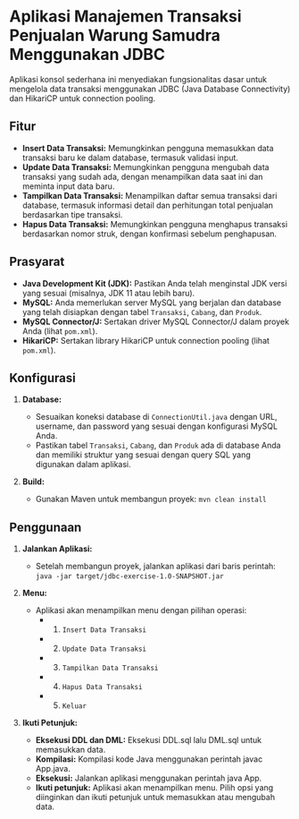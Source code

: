 # Aplikasi Manajemen Transaksi Penjualan Warung Samudra Menggunakan JDBC

Aplikasi konsol sederhana ini menyediakan fungsionalitas dasar untuk mengelola data transaksi menggunakan JDBC (Java Database Connectivity) dan HikariCP untuk connection pooling.

## Fitur

- **Insert Data Transaksi:** Memungkinkan pengguna memasukkan data transaksi baru ke dalam database, termasuk validasi input.
- **Update Data Transaksi:** Memungkinkan pengguna mengubah data transaksi yang sudah ada, dengan menampilkan data saat ini dan meminta input data baru.
- **Tampilkan Data Transaksi:** Menampilkan daftar semua transaksi dari database, termasuk informasi detail dan perhitungan total penjualan berdasarkan tipe transaksi.
- **Hapus Data Transaksi:** Memungkinkan pengguna menghapus transaksi berdasarkan nomor struk, dengan konfirmasi sebelum penghapusan.


## Prasyarat

- **Java Development Kit (JDK):** Pastikan Anda telah menginstal JDK versi yang sesuai (misalnya, JDK 11 atau lebih baru).
- **MySQL:** Anda memerlukan server MySQL yang berjalan dan database yang telah disiapkan dengan tabel `Transaksi`, `Cabang`, dan `Produk`.
- **MySQL Connector/J:** Sertakan driver MySQL Connector/J dalam proyek Anda (lihat `pom.xml`).
- **HikariCP:** Sertakan library HikariCP untuk connection pooling (lihat `pom.xml`).

## Konfigurasi

1. **Database:**
   - Sesuaikan koneksi database di `ConnectionUtil.java` dengan URL, username, dan password yang sesuai dengan konfigurasi MySQL Anda.
   - Pastikan tabel `Transaksi`, `Cabang`, dan `Produk` ada di database Anda dan memiliki struktur yang sesuai dengan query SQL yang digunakan dalam aplikasi.

2. **Build:**
   - Gunakan Maven untuk membangun proyek: `mvn clean install`

## Penggunaan

1. **Jalankan Aplikasi:**
   - Setelah membangun proyek, jalankan aplikasi dari baris perintah: `java -jar target/jdbc-exercise-1.0-SNAPSHOT.jar`

2. **Menu:**
   - Aplikasi akan menampilkan menu dengan pilihan operasi:
     - 1. `Insert Data Transaksi`
     - 2. `Update Data Transaksi`
     - 3. `Tampilkan Data Transaksi`
     - 4. `Hapus Data Transaksi`
     - 5. `Keluar`

3. **Ikuti Petunjuk:**
   - **Eksekusi DDL dan DML:** Eksekusi DDL.sql lalu DML.sql untuk memasukkan data.
   - **Kompilasi:** Kompilasi kode Java menggunakan perintah javac App.java.
   - **Eksekusi:** Jalankan aplikasi menggunakan perintah java App.
   - **Ikuti petunjuk:** Aplikasi akan menampilkan menu. Pilih opsi yang diinginkan dan ikuti petunjuk untuk memasukkan atau mengubah data.